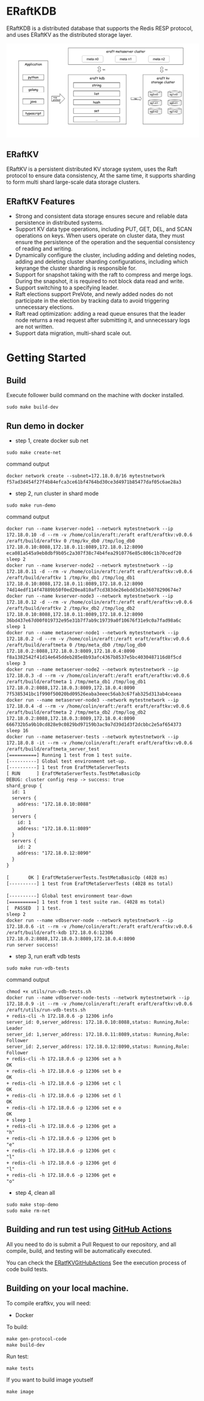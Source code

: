 # ERaftKDB

ERaftKDB is a distributed database that supports the Redis RESP protocol, and uses ERaftKV as the distributed storage layer.

![eraft-kdb](eraft-kdb.png)

## ERaftKV

ERaftKV is a persistent distributed KV storage system, uses the Raft protocol to ensure data consistency, At the same time, it supports sharding to form multi shard large-scale data storage clusters.

## ERaftKV Features
- Strong and consistent data storage ensures secure and reliable data persistence in distributed systems.
- Support KV data type operations, including PUT, GET, DEL, and SCAN operations on keys. When users operate on cluster data, they must ensure the persistence of the operation and the sequential consistency of reading and writing.
- Dynamically configure the cluster, including adding and deleting nodes, adding and deleting cluster sharding configurations, including which keyrange the cluster sharding is responsible for.
- Support for snapshot taking with the raft to compress and merge logs. During the snapshot, it is required to not block data read and write.
- Support switching to a specifying leader.
- Raft elections support PreVote, and newly added nodes do not participate in the election by tracking data to avoid triggering unnecessary elections.
- Raft read optimization: adding a read queue ensures that the leader node returns a read request after submitting it, and unnecessary logs are not written.
- Support data migration, multi-shard scale out.

# Getting Started

## Build 

Execute follower build command on the machine with docker installed.

```
sudo make build-dev
```

## Run demo in docker

- step 1, create docker sub net

```
sudo make create-net
```

command output
```
docker network create --subnet=172.18.0.0/16 mytestnetwork
f57ad3d454f27f4b84efca3ce61bf4764bd30ce3d4971b85477daf05c6ae28a3
```

- step 2, run cluster in shard mode

```
sudo make run-demo
```
command output
```
docker run --name kvserver-node1 --network mytestnetwork --ip 172.18.0.10 -d --rm -v /home/colin/eraft:/eraft eraft/eraftkv:v0.0.6 /eraft/build/eraftkv 0 /tmp/kv_db0 /tmp/log_db0 172.18.0.10:8088,172.18.0.11:8089,172.18.0.12:8090
eca081a545a9eb8dbf9b05c2a307f38c74b4fea2910776e85c806c1b70cedf20
sleep 2
docker run --name kvserver-node2 --network mytestnetwork --ip 172.18.0.11 -d --rm -v /home/colin/eraft:/eraft eraft/eraftkv:v0.0.6 /eraft/build/eraftkv 1 /tmp/kv_db1 /tmp/log_db1 172.18.0.10:8088,172.18.0.11:8089,172.18.0.12:8090
74d14edf114f47889b50f0ed20ea810af7cd383de26ebdd3d1e36078290674e7
docker run --name kvserver-node3 --network mytestnetwork --ip 172.18.0.12 -d --rm -v /home/colin/eraft:/eraft eraft/eraftkv:v0.0.6 /eraft/build/eraftkv 2 /tmp/kv_db2 /tmp/log_db2 172.18.0.10:8088,172.18.0.11:8089,172.18.0.12:8090
36bd437e67d00f019732e95e31b7f7ab9c19739a0f10676f31e9c0a7fad98a6c
sleep 1
docker run --name metaserver-node1 --network mytestnetwork --ip 172.18.0.2 -d --rm -v /home/colin/eraft:/eraft eraft/eraftkv:v0.0.6 /eraft/build/eraftmeta 0 /tmp/meta_db0 /tmp/log_db0 172.18.0.2:8088,172.18.0.3:8089,172.18.0.4:8090
f8a1382542f41d14e645ddeb285e8b93afc4367b8537e5bc4030487116d8f5cd
sleep 3
docker run --name metaserver-node2 --network mytestnetwork --ip 172.18.0.3 -d --rm -v /home/colin/eraft:/eraft eraft/eraftkv:v0.0.6 /eraft/build/eraftmeta 1 /tmp/meta_db1 /tmp/log_db1 172.18.0.2:8088,172.18.0.3:8089,172.18.0.4:8090
7f5385341bc1f990f50020bd09526eaba3eeec56ab3c67fab325d313ab4ceaea
docker run --name metaserver-node3 --network mytestnetwork --ip 172.18.0.4 -d --rm -v /home/colin/eraft:/eraft eraft/eraftkv:v0.0.6 /eraft/build/eraftmeta 2 /tmp/meta_db2 /tmp/log_db2 172.18.0.2:8088,172.18.0.3:8089,172.18.0.4:8090
666732b5a9b10cd828e9c0829bd97159b3ac9a7d39d1d3f2dcbbc2e5af654373
sleep 16
docker run --name metaserver-tests --network mytestnetwork --ip 172.18.0.8 -it --rm -v /home/colin/eraft:/eraft eraft/eraftkv:v0.0.6 /eraft/build/eraftmeta_server_test
[==========] Running 1 test from 1 test suite.
[----------] Global test environment set-up.
[----------] 1 test from EraftMetaServerTests
[ RUN      ] EraftMetaServerTests.TestMetaBasicOp
DEBUG: cluster config resp -> success: true
shard_group {
  id: 1
  servers {
    address: "172.18.0.10:8088"
  }
  servers {
    id: 1
    address: "172.18.0.11:8089"
  }
  servers {
    id: 2
    address: "172.18.0.12:8090"
  }
}

[       OK ] EraftMetaServerTests.TestMetaBasicOp (4028 ms)
[----------] 1 test from EraftMetaServerTests (4028 ms total)

[----------] Global test environment tear-down
[==========] 1 test from 1 test suite ran. (4028 ms total)
[  PASSED  ] 1 test.
sleep 2
docker run --name vdbserver-node --network mytestnetwork --ip 172.18.0.6 -it --rm -v /home/colin/eraft:/eraft eraft/eraftkv:v0.0.6 /eraft/build/eraft-kdb 172.18.0.6:12306 172.18.0.2:8088,172.18.0.3:8089,172.18.0.4:8090
run server success!
```

- step 3, run eraft vdb tests

```
sudo make run-vdb-tests
```
command output
```
chmod +x utils/run-vdb-tests.sh
docker run --name vdbserver-node-tests --network mytestnetwork --ip 172.18.0.9 -it --rm -v /home/colin/eraft:/eraft eraft/eraftkv:v0.0.6 /eraft/utils/run-vdb-tests.sh
+ redis-cli -h 172.18.0.6 -p 12306 info
server_id: 0,server_address: 172.18.0.10:8088,status: Running,Role: Leader
server_id: 1,server_address: 172.18.0.11:8089,status: Running,Role: Follower
server_id: 2,server_address: 172.18.0.12:8090,status: Running,Role: Follower
+ redis-cli -h 172.18.0.6 -p 12306 set a h
OK
+ redis-cli -h 172.18.0.6 -p 12306 set b e
OK
+ redis-cli -h 172.18.0.6 -p 12306 set c l
OK
+ redis-cli -h 172.18.0.6 -p 12306 set d l
OK
+ redis-cli -h 172.18.0.6 -p 12306 set e o
OK
+ sleep 1
+ redis-cli -h 172.18.0.6 -p 12306 get a
"h"
+ redis-cli -h 172.18.0.6 -p 12306 get b
"e"
+ redis-cli -h 172.18.0.6 -p 12306 get c
"l"
+ redis-cli -h 172.18.0.6 -p 12306 get d
"l"
+ redis-cli -h 172.18.0.6 -p 12306 get e
"o"
```

- step 4, clean all
```
sudo make stop-demo
sudo make rm-net
```

## Building and run test using [GitHub Actions](https://github.com/features/actions)

All you need to do is submit a Pull Request to our repository, and all compile, build, and testing will be automatically executed.

You can check the [ERatfKVGitHubActions](https://github.com/eraft-io/eraft/actions) See the execution process of code build tests.

## Building on your local machine.

To compile eraftkv, you will need:
- Docker

To build:
```
make gen-protocol-code
make build-dev
```

Run test:
```
make tests
```

If you want to build image youtself
```
make image
```
